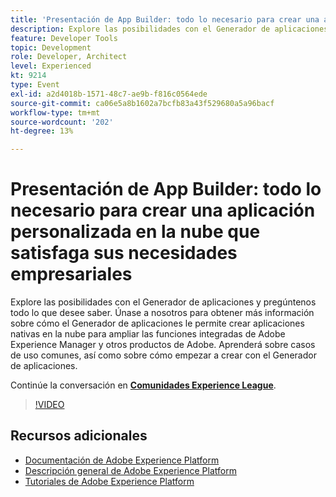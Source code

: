 ```yaml
---
title: 'Presentación de App Builder: todo lo necesario para crear una aplicación personalizada en la nube que satisfaga sus necesidades empresariales'
description: Explore las posibilidades con el Generador de aplicaciones y pregúntenos todo lo que desee saber. Únase a nosotros para obtener más información sobre cómo el Generador de aplicaciones le permite crear aplicaciones nativas en la nube para ampliar las funciones integradas de Adobe Experience Manager y otros productos de Adobe. Aprenderá sobre casos de uso comunes, así como sobre cómo empezar a crear con el Generador de aplicaciones.
feature: Developer Tools
topic: Development
role: Developer, Architect
level: Experienced
kt: 9214
type: Event
exl-id: a2d4018b-1571-48c7-ae9b-f816c0564ede
source-git-commit: ca06e5a8b1602a7bcfb83a43f529680a5a96bacf
workflow-type: tm+mt
source-wordcount: '202'
ht-degree: 13%

---
```


# Presentación de App Builder: todo lo necesario para crear una aplicación personalizada en la nube que satisfaga sus necesidades empresariales

Explore las posibilidades con el Generador de aplicaciones y pregúntenos todo lo que desee saber. Únase a nosotros para obtener más información sobre cómo el Generador de aplicaciones le permite crear aplicaciones nativas en la nube para ampliar las funciones integradas de Adobe Experience Manager y otros productos de Adobe. Aprenderá sobre casos de uso comunes, así como sobre cómo empezar a crear con el Generador de aplicaciones.

Continúe la conversación en **[Comunidades Experience League](https://adobe.ly/3AYeJlv)**.

>[!VIDEO](https://video.tv.adobe.com/v/337767/?quality=12&learn=on&hidetitle=true)

## Recursos adicionales

- [Documentación de Adobe Experience Platform](https://experienceleague.adobe.com/docs/experience-platform.html)
- [Descripción general de Adobe Experience Platform](https://experienceleague.adobe.com/docs/experience-platform/landing/home.html?lang=es)
- [Tutoriales de Adobe Experience Platform](https://experienceleague.adobe.com/docs/platform-learn/tutorials/overview.html?lang=es)
